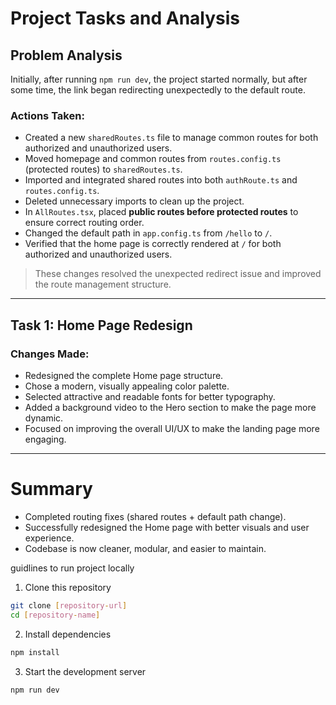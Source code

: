 # Project Tasks and Analysis

## Problem Analysis

Initially, after running `npm run dev`, the project started normally, but after some time, the link began redirecting unexpectedly to the default route.

### Actions Taken:
-  Created a new `sharedRoutes.ts` file to manage common routes for both authorized and unauthorized users.
-  Moved homepage and common routes from `routes.config.ts` (protected routes) to `sharedRoutes.ts`.
-  Imported and integrated shared routes into both `authRoute.ts` and `routes.config.ts`.
-  Deleted unnecessary imports to clean up the project.
- In `AllRoutes.tsx`, placed **public routes before protected routes** to ensure correct routing order.
-  Changed the default path in `app.config.ts` from `/hello` to `/`.
-  Verified that the home page is correctly rendered at `/` for both authorized and unauthorized users.

> These changes resolved the unexpected redirect issue and improved the route management structure.

---

## Task 1: Home Page Redesign

### Changes Made:
-  Redesigned the complete Home page structure.
-  Chose a modern, visually appealing color palette.
-  Selected attractive and readable fonts for better typography.
-  Added a background video to the Hero section to make the page more dynamic.
-  Focused on improving the overall UI/UX to make the landing page more engaging.

---

# Summary

- Completed routing fixes (shared routes + default path change).
- Successfully redesigned the Home page with better visuals and user experience.
- Codebase is now cleaner, modular, and easier to maintain.

guidlines to run project locally

1. Clone this repository
```bash
git clone [repository-url]
cd [repository-name]
```

2. Install dependencies
```bash
npm install
```

3. Start the development server
```bash
npm run dev
```
